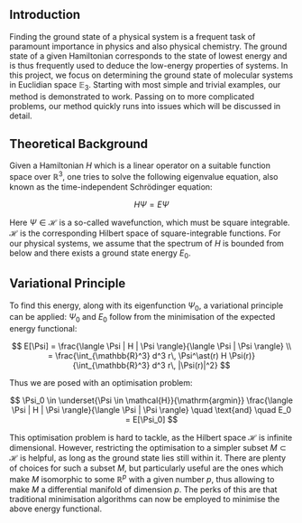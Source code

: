 ## Introduction
Finding the ground state of a physical system is a frequent task of paramount importance in physics and also physical chemistry. The ground state of a given Hamiltonian corresponds to the state of lowest energy and is thus frequently used to deduce the low-energy properties of systems. In this project, we focus on determining the ground state of molecular systems in Euclidian space $\mathbb{E}_3$. Starting with most simple and trivial examples, our method is demonstrated to work. Passing on to more complicated problems, our method quickly runs into issues which will be discussed in detail.

## Theoretical Background
Given a Hamiltonian $H$ which is a linear operator on a suitable function space over $\mathbb{R}^3$, one tries to solve the following eigenvalue equation, also known as the time-independent Schrödinger equation:

$$
    H \Psi = E \Psi
$$

Here $\Psi \in \mathcal{H}$ is a so-called wavefunction, which must be square integrable. $\mathcal{H}$ is the corresponding Hilbert space of square-integrable functions. For our physical systems, we assume that the spectrum of $H$ is bounded from below and there exists a ground state energy $E_0$.

## Variational Principle
To find this energy, along with its eigenfunction $\Psi_0$, a variational principle can be applied: $\Psi_0$ and $E_0$ follow from the minimisation of the expected energy functional:

$$
    E[\Psi] = \frac{\langle \Psi | H | \Psi \rangle}{\langle \Psi | \Psi \rangle} \\
    = \frac{\int_{\mathbb{R}^3} d^3 r\, \Psi^\ast(r) H \Psi(r)}{\int_{\mathbb{R}^3} d^3 r\, |\Psi(r)|^2}
$$

Thus we are posed with an optimisation problem:

$$
    \Psi_0 \in \underset{\Psi \in \mathcal{H}}{\mathrm{argmin}}  \frac{\langle \Psi | H | \Psi \rangle}{\langle \Psi | \Psi \rangle} \quad \text{and} \quad E_0 = E[\Psi_0]
$$

This optimisation problem is hard to tackle, as the Hilbert space $\mathcal{H}$ is infinite dimensional. However, restricting the optimisation to a simpler subset $M \subset \mathcal{H}$ is helpful, as long as the ground state lies still within it. There are plenty of choices for such a subset $M$, but particularly useful are the ones which make $M$ isomorphic to some $\mathbb{R}^p$ with a given number $p$, thus allowing to make $M$ a differential manifold of dimension $p$. The perks of this are that traditional minimisation algorithms can now be employed to minimise the above energy functional.
